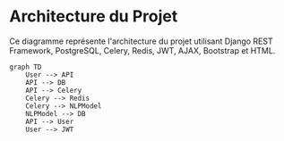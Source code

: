 # Architecture du Projet

Ce diagramme représente l'architecture du projet utilisant Django REST Framework, PostgreSQL, Celery, Redis, JWT, AJAX, Bootstrap et HTML.

```mermaid
graph TD
    User --> API
    API --> DB
    API --> Celery
    Celery --> Redis
    Celery --> NLPModel
    NLPModel --> DB
    API --> User
    User --> JWT

